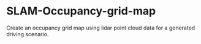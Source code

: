 # SLAM-Occupancy-grid-map
Create an occupancy grid map using lidar point cloud data for a generated driving scenario.
